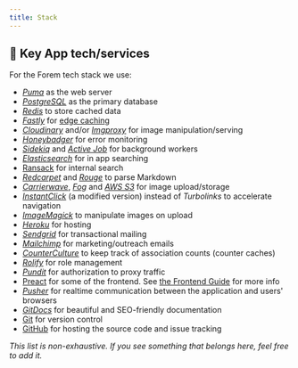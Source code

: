 ```yaml
---
title: Stack
---
```


## 🔑 Key App tech/services

For the Forem tech stack we use:

- [_Puma_](https://github.com/puma/puma) as the web server
- [_PostgreSQL_](https://www.postgresql.org/) as the primary database
- [_Redis_](https://redis.io/) to store cached data
- [_Fastly_](https://www.fastly.com/) for
  [edge caching](https://dev.to/ben/making-devto-insanely-fast)
- [_Cloudinary_](https://cloudinary.com/) and/or
  [_Imgproxy_](https://github.com/imgproxy/imgproxy) for image
  manipulation/serving
- [_Honeybadger_](https://www.honeybadger.io/) for error monitoring
- [_Sidekiq_](https://github.com/mperham/sidekiq) and
  [_Active Job_](https://guides.rubyonrails.org/active_job_basics.html) for
  background workers
- [_Elasticsearch_](https://www.elastic.co/elasticsearch/) for in app searching
- [Ransack](https://github.com/activerecord-hackery/ransack) for internal search
- [_Redcarpet_](https://github.com/vmg/redcarpet) and
  [_Rouge_](https://github.com/jneen/rouge) to parse Markdown
- [_Carrierwave_](https://github.com/carrierwaveuploader/carrierwave),
  [_Fog_](https://github.com/fog/fog-aws) and
  [_AWS S3_](https://aws.amazon.com/s3/) for image upload/storage
- [_InstantClick_](http://instantclick.io/) (a modified version) instead of
  _Turbolinks_ to accelerate navigation
- [_ImageMagick_](https://imagemagick.org/) to manipulate images on upload
- [_Heroku_](https://www.heroku.com) for hosting
- [_Sendgrid_](https://sendgrid.com/) for transactional mailing
- [_Mailchimp_](https://mailchimp.com/) for marketing/outreach emails
- [_CounterCulture_](https://github.com/magnusvk/counter_culture) to keep track
  of association counts (counter caches)
- [_Rolify_](https://github.com/RolifyCommunity/rolify) for role management
- [_Pundit_](https://github.com/varvet/pundit) for authorization to proxy
  traffic
- [Preact](https://preactjs.com/) for some of the frontend. See
  [the Frontend Guide](/frontend) for more info
- [_Pusher_](https://pusher.com) for realtime communication between the
  application and users' browsers
- [_GitDocs_](https://github.com/timberio/gitdocs) for beautiful and
  SEO-friendly documentation
- [Git](https://git-scm.com/) for version control
- [GitHub](https://github.com/) for hosting the source code and issue tracking

_This list is non-exhaustive. If you see something that belongs here, feel free
to add it._
